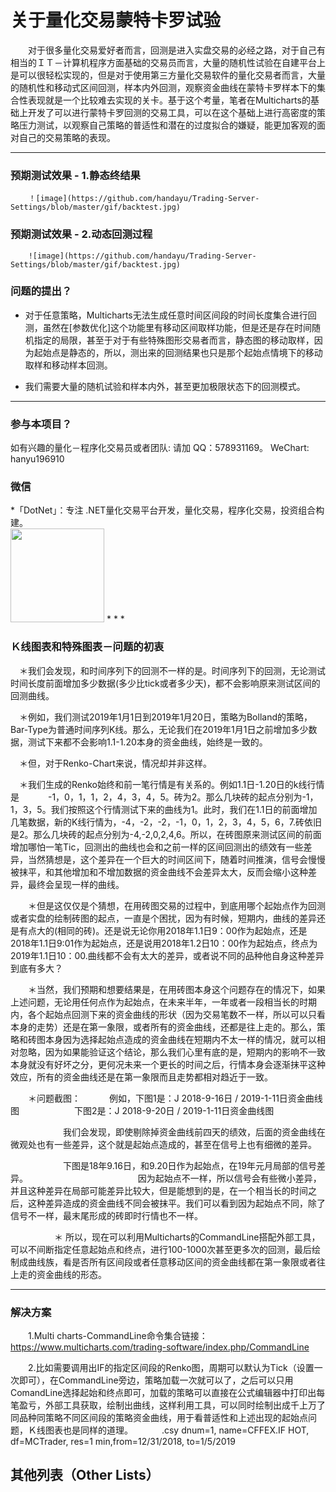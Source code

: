 # 关于量化交易蒙特卡罗试验

　　对于很多量化交易爱好者而言，回测是进入实盘交易的必经之路，对于自己有相当的ＩＴ－计算机程序方面基础的交易员而言，大量的随机性试验在自建平台上是可以很轻松实现的，但是对于使用第三方量化交易软件的量化交易者而言，大量的随机性和移动式区间回测，样本内外回测，观察资金曲线在蒙特卡罗样本下的集合性表现就是一个比较难去实现的关卡。基于这个考量，笔者在Multicharts的基础上开发了可以进行蒙特卡罗回测的交易工具，可以在这个基础上进行高密度的策略压力测试，以观察自己策略的普适性和潜在的过度拟合的嫌疑，能更加客观的面对自己的交易策略的表现。

* * *
### 预期测试效果 - 1.静态终结果
        ！[image](https://github.com/handayu/Trading-Server-Settings/blob/master/gif/backtest.jpg)

### 预期测试效果 - 2.动态回测过程
        ![image](https://github.com/handayu/Trading-Server-Settings/blob/master/gif/backtest.jpg)


### 问题的提出？

- 对于任意策略，Multicharts无法生成任意时间区间段的时间长度集合进行回测，虽然在[参数优化]这个功能里有移动区间取样功能，但是还是存在时间随机指定的局限，甚至于对于有些特殊图形交易者而言，静态图的移动取样，因为起始点是静态的，所以，测出来的回测结果也只是那个起始点情境下的移动取样和移动样本回测。

- 我们需要大量的随机试验和样本内外，甚至更加极限状态下的回测模式。

* * *

### 参与本项目？

如有兴趣的量化－程序化交易员或者团队:
   请加 QQ：578931169。
   WeChart: hanyu196910
   
   <h3 id="weibo-weixin">微信</h3>
 *「DotNet」：专注 .NET量化交易平台开发，量化交易，程序化交易，投资组合构建。
   <br><img src="https://github.com/handayu/Trading-Server-Settings/blob/master/image/wechart.jpg" width=150 height=150>
* * *

### Ｋ线图表和特殊图表－问题的初衷

　＊我们会发现，和时间序列下的回测不一样的是。时间序列下的回测，无论测试时间长度前面增加多少数据(多少比tick或者多少天)，都不会影响原来测试区间的回测曲线。

  　＊例如，我们测试2019年1月1日到2019年1月20日，策略为Bolland的策略，Bar-Type为普通时间序列K线。那么，无论我们在2019年1月1日之前增加多少数据，测试下来都不会影响1.1-1.20本身的资金曲线，始终是一致的。
   
  　＊但，对于Renko-Chart来说，情况却并非这样。
   
  　＊我们生成的Renko始终和前一笔行情是有关系的。例如1.1日-1.20日的k线行情是 　　　-1，0，1，1，2，4，3，4，5。砖为2。那么几块砖的起点分别为-1，1，3，5。我们按照这个行情测试下来的曲线为1。此时，我们在1.1日的前面增加几笔数据，新的K线行情为，-4，-2，-2，-1，0，1，2，3，4，5，6，7.砖依旧是2。那么几块砖的起点分别为-4,-2,0,2,4,6。所以，在砖图原来测试区间的前面增加哪怕一笔Tic，回测出的曲线也会和之前一样的区间回测出的绩效有一些差异，当然猜想是，这个差异在一个巨大的时间区间下，随着时间推演，信号会慢慢被抹平，和其他增加和不增加数据的资金曲线不会差异太大，反而会缩小这种差异，最终会呈现一样的曲线。

　　＊但是这仅仅是个猜想，在用砖图交易的过程中，到底用哪个起始点作为回测或者实盘的绘制砖图的起点，一直是个困扰，因为有时候，短期内，曲线的差异还是有点大的(相同的砖)。还是说无论你用2018年1.1日9：00作为起始点，还是2018年1.1日9:01作为起始点，还是说用2018年1.2日10：00作为起始点，终点为2019年1.1日10：00.曲线都不会有太大的差异，或者说不同的品种他自身这种差异到底有多大？

　　＊当然，我们预期和想要结果是，在用砖图本身这个问题存在的情况下，如果上述问题，无论用任何点作为起始点，在未来半年，一年或者一段相当长的时期内，各个起始点回测下来的资金曲线的形状（因为交易笔数不一样，所以可以只看本身的走势）还是在第一象限，或者所有的资金曲线，还都是往上走的。那么，策略和砖图本身因为选择起始点造成的资金曲线在短期内不太一样的情况，就可以相对忽略，因为如果能验证这个结论，那么我们心里有底的是，短期内的影响不一致本身就没有好坏之分，更何况未来一个更长的时间之后，行情本身会逐渐抹平这种效应，所有的资金曲线还是在第一象限而且走势都相对趋近于一致。

　　＊问题截图：
　　　例如，下图1是：J 2018-9-16日 / 2019-1-11日资金曲线图
　　　　　　下图2是：J 2018-9-20日 / 2019-1-11日资金曲线图

　　　　　　我们会发现，即使剔除掉资金曲线前四天的绩效，后面的资金曲线在微观处也有一些差异，这个就是起始点造成的，甚至在信号上也有细微的差异。

  　　　　　　下图是18年9.16日，和9.20日作为起始点，在19年元月局部的信号差异。
  　　　　　　
  　　　　　　因为起始点不一样，所以信号会有些微小差异，并且这种差异在局部可能差异比较大，但是能想到的是，在一个相当长的时间之后，这种差异造成的资金曲线不同会被抹平。我们可以看到因为起始点不同，除了信号不一样，最末尾形成的砖即时行情也不一样。
   
   　　　　　＊ 所以，现在可以利用Multicharts的CommandLine搭配外部工具，可以不间断指定任意起始点和终点，进行100-1000次甚至更多次的回测，最后绘制成曲线族，看是否所有区间段或者任意移动区间的资金曲线都在第一象限或者往上走的资金曲线的形态。

* * *

### 解决方案

　　1.Multi charts-CommandLine命令集合链接：
       　　　 https://www.multicharts.com/trading-software/index.php/CommandLine


　　2.比如需要调用出IF的指定区间段的Renko图，周期可以默认为Tick（设置一次即可），在CommandLine旁边，策略加载一次就可以了，之后可以只用ComandLine选择起始和终点即可，加载的策略可以直接在公式编辑器中打印出每笔盈亏，外部工具获取，绘制出曲线，这样利用工具，可以同时绘制出成千上万了同品种同策略不同区间段的策略资金曲线，用于看普适性和上述出现的起始点问题，Ｋ线图表也是同样的道理。
　　　.csy dnum=1, name=CFFEX.IF HOT, df=MCTrader, res=1 min,from=12/31/2018, to=1/5/2019

## 其他列表（Other Lists）

